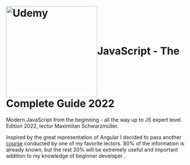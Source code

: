 <h1><img align="center" src="https://cdn.careers.tufts.edu/wp-content/uploads/sites/100/2021/09/udemy.png" style="width: 250px;" alt="Udemy">JavaScript - The Complete Guide 2022</h1>
Modern JavaScript from the beginning - all the way up to JS expert level. Edition 2022, lector Maximilian Schwarzmüller.

Inspired by the great representation of Angular I decided to pass another [course](https://www.udemy.com/course/javascript-the-complete-guide-2020-beginner-advanced/) conducted by one of my favorite lectors. 80% of the information is already known, but the rest 20%  will be extremely useful and important addition to my knowledge of beginner developer .

